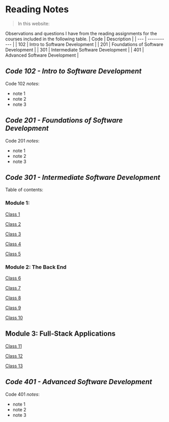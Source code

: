 # **Reading Notes**

>In this website:

Observations and questions I have from the reading assignments for the courses included in the following table.
| Code | Description |
| --- | ----------- |
| 102 | Intro to Software Development |
| 201 | Foundations of Software Development |
| 301 | Intermediate Software Development |
| 401 | Advanced Software Development |


## ***Code 102 - Intro to Software Development***

Code 102 _notes_:
- note 1
- note 2
- note 3

## ***Code 201 - Foundations of Software Development***
Code 201 _notes_:
- note 1
- note 2
- note 3

## ***Code 301 - Intermediate Software Development***

Table of contents:

### Module  1:

[Class 1](./Classes/Class_1.md)

[Class 2](./Classes/Class_2.md)

[Class 3](./Classes/Class_3.md)

[Class 4](./Classes/Class_4.md)


[Class 5](./Classes/Class_5.md)


### Module 2: The Back End

[Class 6](./Classes/Class_6.md)

[Class 7](./Classes/Class_7.md)

[Class 8](./Classes/Class_8.md)

[Class 9](./Classes/Class_9.md)

[Class 10](./Classes/Class_10.md)

##  Module 3: Full-Stack Applications

[Class 11](./Classes/Class_11.md)

[Class 12](./Classes/Class_12.md)

[Class 13](./Classes/Class_12.md)

## ***Code 401 - Advanced Software Development***
Code 401 _notes_:
- note 1
- note 2
- note 3
